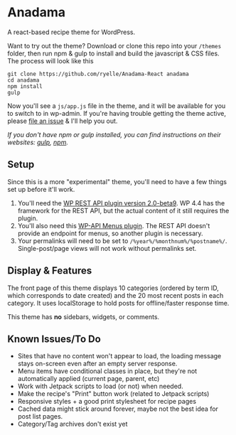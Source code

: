 Anadama
=======

A react-based recipe theme for WordPress.

Want to try out the theme? Download or clone this repo into your `/themes` folder, then run npm & gulp to install and build the javascript & CSS files. The process will look like this

	git clone https://github.com/ryelle/Anadama-React anadama
	cd anadama
	npm install
	gulp

Now you'll see a `js/app.js` file in the theme, and it will be available for you to switch to in wp-admin. If you're having trouble getting the theme active, please [file an issue](https://github.com/ryelle/Anadama-React/issues) & I'll help you out.

_If you don't have npm or gulp installed, you can find instructions on their websites: [gulp](http://gulpjs.com/), [npm](http://npmjs.com)._

Setup
-----

Since this is a more "experimental" theme, you'll need to have a few things set up before it'll work.

1. You'll need the [WP REST API plugin version 2.0-beta9](https://wordpress.org/plugins/rest-api/). WP 4.4 has the framework for the REST API, but the actual content of it still requires the plugin.
2. You'll also need this [WP-API Menus plugin](https://wordpress.org/plugins/wp-api-menus/). The REST API doesn't provide an endpoint for menus, so another plugin is necessary.
3. Your permalinks will need to be set to `/%year%/%monthnum%/%postname%/`. Single-post/page views will not work without permalinks set.

Display & Features
------------------

The front page of this theme displays 10 categories (ordered by term ID, which corresponds to date created) and the 20 most recent posts in each category. It uses localStorage to hold posts for offline/faster response time.

This theme has **no** sidebars, widgets, or comments.

Known Issues/To Do
------------------

 - Sites that have no content won't appear to load, the loading message stays on-screen even after an empty server response.
 - Menu items have conditional classes in place, but they're not automatically applied (current page, parent, etc)
 - Work with Jetpack scripts to load (or not) when needed.
 - Make the recipe's "Print" button work (related to Jetpack scripts)
 - Responsive styles + a good print stylesheet for recipe pages
 - Cached data might stick around forever, maybe not the best idea for post list pages.
 - Category/Tag archives don't exist yet
